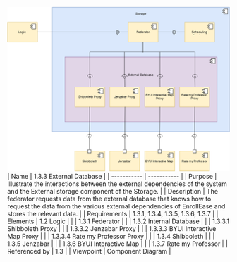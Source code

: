 ![1.3.3 External Database View](TeamOneFiles/component%20for%20External%20database.drawio%20(1).svg)
<br>
| Name | 1.3.3 External Database |
| ----------- | ----------- |
| Purpose | Illustrate the interactions between the external dependencies of the system and the External storage component of the Storage. |
| Description | The federator requests data from the external database that knows how to request the data from the various external dependencies of EnrollEase and stores the relevant data.  |
| Requirements | 1.3.1, 1.3.4, 1.3.5, 1.3.6, 1.3.7 |
| Elements | 1.2 Logic |
|  | 1.3.1 Federator |
|  | 1.3.2 Internal Database |
|  | 1.3.3.1 Shibboleth Proxy |
|  | 1.3.3.2 Jenzabar Proxy |
|  | 1.3.3.3 BYUI Interactive Map Proxy |
|  | 1.3.3.4 Rate my Professor Proxy |
|  | 1.3.4 Shibboleth |
|  | 1.3.5 Jenzabar |
|  | 1.3.6 BYUI Interactive Map |
|  | 1.3.7 Rate my Professor |
| Referenced by | 1.3 |
| Viewpoint | Component Diagram |
